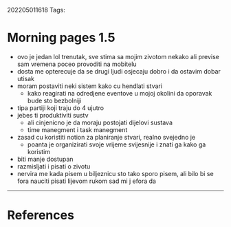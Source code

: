 202205011618
Tags: 
# Morning pages 1.5
- ovo je jedan lol trenutak, sve stima sa mojim zivotom nekako ali previse sam vremena poceo provoditi na mobitelu
- dosta me opterecuje da se drugi ljudi osjecaju dobro i da ostavim dobar utisak
- moram postaviti neki sistem kako cu hendlati stvari
	- kako reagirati na odredjene eventove u mojoj okolini da oporavak bude sto bezbolniji
- tipa partiji koji traju do 4 ujutro
- jebes ti produktiviti sustv
	- ali cinjenicno je da moraju postojati dijelovi sustava
	- time manegment i task manegment
- zasad cu koristiti notion za planiranje stvari, realno svejedno je
	- poanta je organizirati svoje vrijeme svijesnije i znati ga kako ga koristim
- biti manje dostupan
- razmisljati i pisati o zivotu
- nervira me kada pisem u biljeznicu sto tako sporo pisem, ali bilo bi se fora nauciti pisati lijevom rukom sad mi j efora da
---
# References